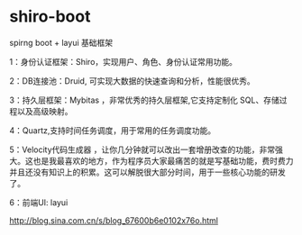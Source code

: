 # shiro-boot
spirng boot + layui 基础框架


1：身份认证框架：Shiro，实现用户、角色、身份认证常用功能。

2：DB连接池：Druid, 可实现大数据的快速查询和分析，性能很优秀。

3：持久层框架：Mybitas ，非常优秀的持久层框架,它支持定制化 SQL、存储过程以及高级映射。

4：Quartz,支持时间任务调度，用于常用的任务调度功能。

5：Velocity代码生成器 ，让你几分钟就可以改出一套增册改查的功能，非常强大。这也是我最喜欢的地方，作为程序员大家最痛苦的就是写基础功能，费时费力并且还没有知识上的积累。这可以解脱很大部分时间，用于一些核心功能的研发了。

6：前端UI: layui  


http://blog.sina.com.cn/s/blog_67600b6e0102x76o.html
